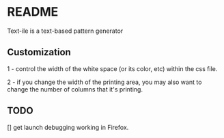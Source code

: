 # README
Text-ile is a text-based pattern generator

## Customization
1 - control the width of the white space (or its color, etc) within the css file.

2 - if you change the width of the printing area, you may also want to change the number of columns that it's printing.


## TODO
 [] get launch debugging working in Firefox.
 